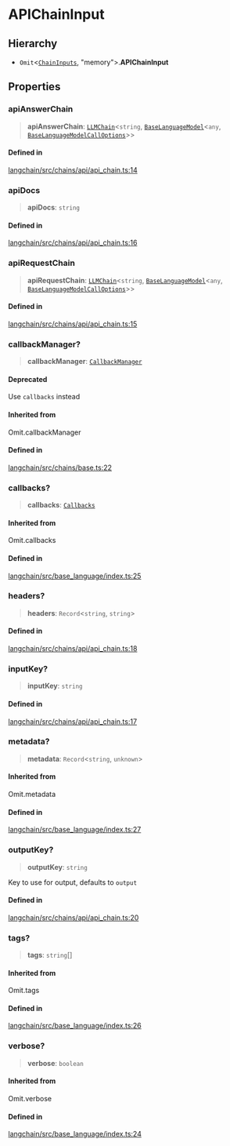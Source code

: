 APIChainInput
=============

Hierarchy[](#hierarchy "Direct link to Hierarchy")
---------------------------------------------------

*   `Omit`<[`ChainInputs`](/docs/api/chains/interfaces/ChainInputs), "memory"\>.**APIChainInput**

Properties[](#properties "Direct link to Properties")
------------------------------------------------------

### apiAnswerChain[](#apianswerchain "Direct link to apiAnswerChain")

> **apiAnswerChain**: [`LLMChain`](/docs/api/chains/classes/LLMChain)<`string`, [`BaseLanguageModel`](/docs/api/base_language/classes/BaseLanguageModel)<`any`, [`BaseLanguageModelCallOptions`](/docs/api/base_language/interfaces/BaseLanguageModelCallOptions)\>\>

#### Defined in[](#defined-in "Direct link to Defined in")

[langchain/src/chains/api/api\_chain.ts:14](https://github.com/hwchase17/langchainjs/blob/1c1274d/langchain/src/chains/api/api_chain.ts#L14)

### apiDocs[](#apidocs "Direct link to apiDocs")

> **apiDocs**: `string`

#### Defined in[](#defined-in-1 "Direct link to Defined in")

[langchain/src/chains/api/api\_chain.ts:16](https://github.com/hwchase17/langchainjs/blob/1c1274d/langchain/src/chains/api/api_chain.ts#L16)

### apiRequestChain[](#apirequestchain "Direct link to apiRequestChain")

> **apiRequestChain**: [`LLMChain`](/docs/api/chains/classes/LLMChain)<`string`, [`BaseLanguageModel`](/docs/api/base_language/classes/BaseLanguageModel)<`any`, [`BaseLanguageModelCallOptions`](/docs/api/base_language/interfaces/BaseLanguageModelCallOptions)\>\>

#### Defined in[](#defined-in-2 "Direct link to Defined in")

[langchain/src/chains/api/api\_chain.ts:15](https://github.com/hwchase17/langchainjs/blob/1c1274d/langchain/src/chains/api/api_chain.ts#L15)

### callbackManager?[](#callbackmanager "Direct link to callbackManager?")

> **callbackManager**: [`CallbackManager`](/docs/api/callbacks/classes/CallbackManager)

#### Deprecated[](#deprecated "Direct link to Deprecated")

Use `callbacks` instead

#### Inherited from[](#inherited-from "Direct link to Inherited from")

Omit.callbackManager

#### Defined in[](#defined-in-3 "Direct link to Defined in")

[langchain/src/chains/base.ts:22](https://github.com/hwchase17/langchainjs/blob/1c1274d/langchain/src/chains/base.ts#L22)

### callbacks?[](#callbacks "Direct link to callbacks?")

> **callbacks**: [`Callbacks`](/docs/api/callbacks/types/Callbacks)

#### Inherited from[](#inherited-from-1 "Direct link to Inherited from")

Omit.callbacks

#### Defined in[](#defined-in-4 "Direct link to Defined in")

[langchain/src/base\_language/index.ts:25](https://github.com/hwchase17/langchainjs/blob/1c1274d/langchain/src/base_language/index.ts#L25)

### headers?[](#headers "Direct link to headers?")

> **headers**: `Record`<`string`, `string`\>

#### Defined in[](#defined-in-5 "Direct link to Defined in")

[langchain/src/chains/api/api\_chain.ts:18](https://github.com/hwchase17/langchainjs/blob/1c1274d/langchain/src/chains/api/api_chain.ts#L18)

### inputKey?[](#inputkey "Direct link to inputKey?")

> **inputKey**: `string`

#### Defined in[](#defined-in-6 "Direct link to Defined in")

[langchain/src/chains/api/api\_chain.ts:17](https://github.com/hwchase17/langchainjs/blob/1c1274d/langchain/src/chains/api/api_chain.ts#L17)

### metadata?[](#metadata "Direct link to metadata?")

> **metadata**: `Record`<`string`, `unknown`\>

#### Inherited from[](#inherited-from-2 "Direct link to Inherited from")

Omit.metadata

#### Defined in[](#defined-in-7 "Direct link to Defined in")

[langchain/src/base\_language/index.ts:27](https://github.com/hwchase17/langchainjs/blob/1c1274d/langchain/src/base_language/index.ts#L27)

### outputKey?[](#outputkey "Direct link to outputKey?")

> **outputKey**: `string`

Key to use for output, defaults to `output`

#### Defined in[](#defined-in-8 "Direct link to Defined in")

[langchain/src/chains/api/api\_chain.ts:20](https://github.com/hwchase17/langchainjs/blob/1c1274d/langchain/src/chains/api/api_chain.ts#L20)

### tags?[](#tags "Direct link to tags?")

> **tags**: `string`\[\]

#### Inherited from[](#inherited-from-3 "Direct link to Inherited from")

Omit.tags

#### Defined in[](#defined-in-9 "Direct link to Defined in")

[langchain/src/base\_language/index.ts:26](https://github.com/hwchase17/langchainjs/blob/1c1274d/langchain/src/base_language/index.ts#L26)

### verbose?[](#verbose "Direct link to verbose?")

> **verbose**: `boolean`

#### Inherited from[](#inherited-from-4 "Direct link to Inherited from")

Omit.verbose

#### Defined in[](#defined-in-10 "Direct link to Defined in")

[langchain/src/base\_language/index.ts:24](https://github.com/hwchase17/langchainjs/blob/1c1274d/langchain/src/base_language/index.ts#L24)